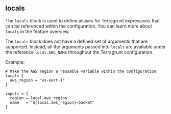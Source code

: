 locals
---
The `locals` block is used to define aliases for Terragrunt expressions that can be referenced within the configuration. You can learn more about `locals` in the feature overview.

The `locals` block does not have a defined set of arguments that are supported. Instead, all the arguments passed into `locals` are available under the reference `local.ARG_NAME` throughout the Terragrunt configuration.

Example:

```hcl
# Make the AWS region a reusable variable within the configuration
locals {
  aws_region = "us-east-1"
}

inputs = {
  region = local.aws_region
  name   = "${local.aws_region}-bucket"
}
```
